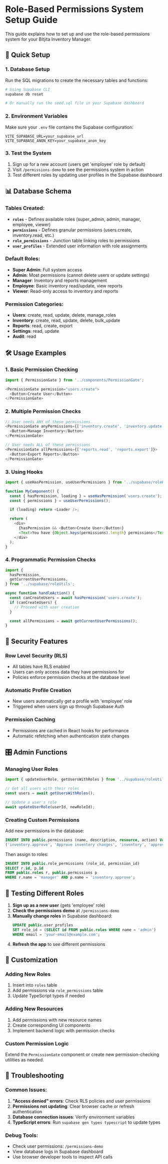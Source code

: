 # Role-Based Permissions System Setup Guide

This guide explains how to set up and use the role-based permissions system for your Bitjita Inventory Manager.

## 🚀 Quick Setup

### 1. Database Setup

Run the SQL migrations to create the necessary tables and functions:

```bash
# Using Supabase CLI
supabase db reset

# Or manually run the seed.sql file in your Supabase dashboard
```

### 2. Environment Variables

Make sure your `.env` file contains the Supabase configuration:

```env
VITE_SUPABASE_URL=your_supabase_url
VITE_SUPABASE_ANON_KEY=your_supabase_anon_key
```

### 3. Test the System

1. Sign up for a new account (users get 'employee' role by default)
2. Visit `/permissions-demo` to see the permissions system in action
3. Test different roles by updating user profiles in the Supabase dashboard

## 📊 Database Schema

### Tables Created:

- **`roles`** - Defines available roles (super_admin, admin, manager, employee, viewer)
- **`permissions`** - Defines granular permissions (users.create, inventory.read, etc.)
- **`role_permissions`** - Junction table linking roles to permissions
- **`user_profiles`** - Extended user information with role assignments

### Default Roles:

- **Super Admin**: Full system access
- **Admin**: Most permissions (cannot delete users or update settings)
- **Manager**: Inventory and reports management
- **Employee**: Basic inventory read/update, view reports
- **Viewer**: Read-only access to inventory and reports

### Permission Categories:

- **Users**: create, read, update, delete, manage_roles
- **Inventory**: create, read, update, delete, bulk_update
- **Reports**: read, create, export
- **Settings**: read, update
- **Audit**: read

## 🛠️ Usage Examples

### 1. Basic Permission Checking

```typescript
import { PermissionGate } from '../components/PermissionGate';

<PermissionGate permission="users.create">
  <Button>Create User</Button>
</PermissionGate>
```

### 2. Multiple Permission Checks

```typescript
// User needs ANY of these permissions
<PermissionGate anyPermissions={['inventory.create', 'inventory.update']}>
  <Button>Manage Inventory</Button>
</PermissionGate>

// User needs ALL of these permissions
<PermissionGate allPermissions={['reports.read', 'reports.export']}>
  <Button>Export Reports</Button>
</PermissionGate>
```

### 3. Using Hooks

```typescript
import { useHasPermission, useUserPermissions } from '../supabase/roleHooks';

function MyComponent() {
  const { hasPermission, loading } = useHasPermission('users.create');
  const { permissions } = useUserPermissions();

  if (loading) return <Loader />;

  return (
    <div>
      {hasPermission && <Button>Create User</Button>}
      <Text>You have {Object.keys(permissions).length} permissions</Text>
    </div>
  );
}
```

### 4. Programmatic Permission Checks

```typescript
import {
  hasPermission,
  getCurrentUserPermissions,
} from '../supabase/roleUtils';

async function handleAction() {
  const canCreateUsers = await hasPermission('users.create');
  if (canCreateUsers) {
    // Proceed with user creation
  }

  const allPermissions = await getCurrentUserPermissions();
}
```

## 🔐 Security Features

### Row Level Security (RLS)

- All tables have RLS enabled
- Users can only access data they have permissions for
- Policies enforce permission checks at the database level

### Automatic Profile Creation

- New users automatically get a profile with 'employee' role
- Triggered when users sign up through Supabase Auth

### Permission Caching

- Permissions are cached in React hooks for performance
- Automatic refetching when authentication state changes

## 🎛️ Admin Functions

### Managing User Roles

```typescript
import { updateUserRole, getUsersWithRoles } from '../supabase/roleUtils';

// Get all users with their roles
const users = await getUsersWithRoles();

// Update a user's role
await updateUserRole(userId, newRoleId);
```

### Creating Custom Permissions

Add new permissions in the database:

```sql
INSERT INTO public.permissions (name, description, resource, action) VALUES
('inventory.approve', 'Approve inventory changes', 'inventory', 'approve');
```

Then assign to roles:

```sql
INSERT INTO public.role_permissions (role_id, permission_id)
SELECT r.id, p.id
FROM public.roles r, public.permissions p
WHERE r.name = 'manager' AND p.name = 'inventory.approve';
```

## 🧪 Testing Different Roles

1. **Sign up as a new user** (gets 'employee' role)
2. **Check the permissions demo** at `/permissions-demo`
3. **Manually change roles** in Supabase dashboard:
   ```sql
   UPDATE public.user_profiles
   SET role_id = (SELECT id FROM public.roles WHERE name = 'admin')
   WHERE email = 'your-email@example.com';
   ```
4. **Refresh the app** to see different permissions

## 📝 Customization

### Adding New Roles

1. Insert into `roles` table
2. Add permissions via `role_permissions` table
3. Update TypeScript types if needed

### Adding New Resources

1. Add permissions with new resource names
2. Create corresponding UI components
3. Implement backend logic with permission checks

### Custom Permission Logic

Extend the `PermissionGate` component or create new permission-checking utilities as needed.

## 🐛 Troubleshooting

### Common Issues:

1. **"Access denied" errors**: Check RLS policies and user permissions
2. **Permissions not updating**: Clear browser cache or refresh authentication
3. **Database connection issues**: Verify environment variables
4. **TypeScript errors**: Run `supabase gen types typescript` to update types

### Debug Tools:

- Check user permissions: `/permissions-demo`
- View database logs in Supabase dashboard
- Use browser developer tools to inspect API calls
